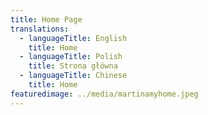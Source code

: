 ```yaml
---
title: Home Page
translations:
  - languageTitle: English
    title: Home
  - languageTitle: Polish
    title: Strona główna
  - languageTitle: Chinese
    title: Home
featuredimage: ../media/martinamyhome.jpeg
---
```

